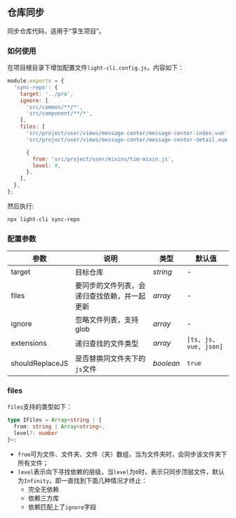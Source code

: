 ## 仓库同步

同步仓库代码，适用于“孪生项目”。

### 如何使用

在项目根目录下增加配置文件`light-cli.config.js`，内容如下：

```js
module.exports = {
  'sync-repo': {
    target: '../pro',
    ignore: [
      'src/common/**/*',
      'src/component/**/*',
    ],
    files: [
      'src/project/user/views/message-center/message-center-index.vue',
      'src/project/user/views/message-center/message-center-detail.vue',

      {
        from: 'src/project/user/mixins/tim-mixin.js',
        level: 0,
      },
    ],
  },
};
```

然后执行:

```bash
npx light-cli sync-repo
```


### 配置参数

| 参数            | 说明                                         | 类型      | 默认值                |
| --------------- | -------------------------------------------- | --------- | --------------------- |
| target          | 目标仓库                                     | _string_  | -                     |
| files           | 要同步的文件列表，会递归查找依赖，并一起更新 | _array_   | -                     |
| ignore          | 忽略文件列表，支持glob                       | _array_   | -                     |
| extensions      | 递归查找的文件类型                           | _array_   | `[ts, js, vue, json]` |
| shouldReplaceJS | 是否替换同文件夹下的`js`文件                 | _boolean_ | `true`                |



### files


`files`支持的类型如下：

```ts
type IFiles = Array<string | {
  from: string | Array<string>,
  level?: number
}>;
```


- `from`可为文件、文件夹、文件（夹）数组，当为文件夹时，会同步该文件夹下所有文件；
- `level`表示向下寻找依赖的层级，当`level`为`0`时，表示只同步顶层文件，默认为`Infinity`，即一直找到下面几种情况才终止：
  - 完全无依赖
  - 依赖三方库
  - 依赖匹配上了`ignore`字段

